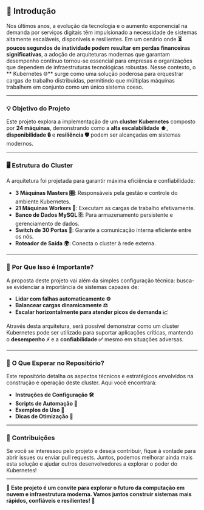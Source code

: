 ## **🚀 Introdução**

Nos últimos anos, a evolução da tecnologia e o aumento exponencial na demanda por serviços digitais têm impulsionado a necessidade de sistemas altamente escaláveis, disponíveis e resilientes. Em um cenário onde **⏳ poucos segundos de inatividade podem resultar em perdas financeiras significativas**, a adoção de arquiteturas modernas que garantam desempenho contínuo tornou-se essencial para empresas e organizações que dependem de infraestruturas tecnológicas robustas. Nesse contexto, o ** Kubernetes 🌐** surge como uma solução poderosa para orquestrar cargas de trabalho distribuídas, permitindo que múltiplas máquinas trabalhem em conjunto como um único sistema coeso.

---

### 💡 **Objetivo do Projeto**

Este projeto explora a implementação de um **cluster Kubernetes** composto por **24 máquinas**, demonstrando como a **alta escalabilidade ⬆️**, **disponibilidade 🔒** e **resiliência 🛡️** podem ser alcançadas em sistemas modernos. 

---

### 🖥️ **Estrutura do Cluster**

A arquitetura foi projetada para garantir máxima eficiência e confiabilidade:

- **3 Máquinas Masters 🎛️**: Responsáveis pela gestão e controle do ambiente Kubernetes.
- **21 Máquinas Workers 💪**: Executam as cargas de trabalho efetivamente.
- **Banco de Dados MySQL 🗄️**: Para armazenamento persistente e gerenciamento de dados.
- **Switch de 30 Portas 🔌**: Garante a comunicação interna eficiente entre os nós.
- **Roteador de Saída 🌍**: Conecta o cluster à rede externa.

---

### 🎯 **Por Que Isso é Importante?**

A proposta deste projeto vai além da simples configuração técnica: busca-se evidenciar a importância de sistemas capazes de:

- **Lidar com falhas automaticamente ⚙️**
- **Balancear cargas dinamicamente ⚖️**
- **Escalar horizontalmente para atender picos de demanda 📈**

Através desta arquitetura, será possível demonstrar como um cluster Kubernetes pode ser utilizado para suportar aplicações críticas, mantendo o **desempenho ⚡** e a **confiabilidade ✅** mesmo em situações adversas.

---

### 📂 **O Que Esperar no Repositório?**

Este repositório detalha os aspectos técnicos e estratégicos envolvidos na construção e operação deste cluster. Aqui você encontrará:

- **Instruções de Configuração 🛠️**
- **Scripts de Automação 🤖**
- **Exemplos de Uso 🧩**
- **Dicas de Otimização 🚀**

---

### 🤝 **Contribuições**

Se você se interessou pelo projeto e deseja contribuir, fique à vontade para abrir issues ou enviar pull requests. Juntos, podemos melhorar ainda mais esta solução e ajudar outros desenvolvedores a explorar o poder do Kubernetes!

---

**🌟 Este projeto é um convite para explorar o futuro da computação em nuvem e infraestrutura moderna. Vamos juntos construir sistemas mais rápidos, confiáveis e resilientes! 🌟**

